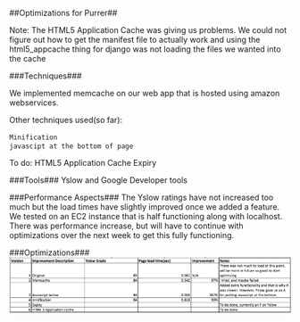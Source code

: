 [optims]: optimis.png

##Optimizations for Purrer##

Note: The HTML5 Application Cache was giving us problems. We could not figure out
how to get the manifest file to actually work and using the html5_appcache thing
for django was not loading the files we wanted into the cache

###Techniques###

We implemented memcache on our web app that is hosted using amazon webservices.

Other techniques used(so far):

    Minification
    javascipt at the bottom of page


To do:
    HTML5 Application Cache
    Expiry

###Tools###
Yslow and Google Developer tools


###Performance Aspects###
The Yslow ratings have not increased too much but the load times have slightly
improved once we added a feature. We tested on an EC2 instance that is half
functioning along with localhost. There was performance increase, but will have
to continue with optimizations over the next week to get this fully functioning.



###Optimizations###
![Optimizations][optims]
